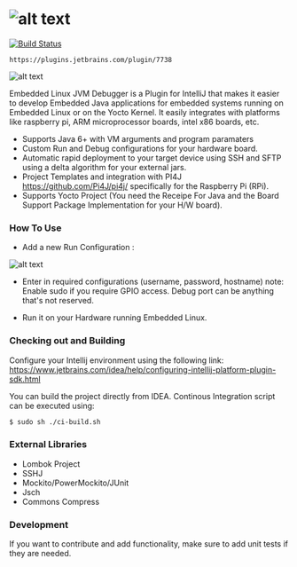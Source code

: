 ![alt text][overviewlogo]
=============================
[![Build Status](https://travis-ci.org/asebak/embeddedlinux-jvmdebugger-intellij.svg?branch=master)](https://travis-ci.org/asebak/embeddedlinux-jvmdebugger-intellij)

```
https://plugins.jetbrains.com/plugin/7738
```

![alt text][logo]

Embedded Linux JVM Debugger is a Plugin for IntelliJ that makes it easier to develop Embedded Java applications for embedded systems running on Embedded Linux or on the Yocto Kernel.  It easily integrates with platforms like raspberry pi, ARM microprocessor boards, intel x86 boards, etc.

  - Supports Java 6+ with VM arguments and program paramaters
  - Custom Run and Debug configurations for your hardware board.
  - Automatic rapid deployment to your target device using SSH and SFTP using a delta algorithm for your external jars.
  - Project Templates and integration with PI4J https://github.com/Pi4J/pi4j/ specifically for the Raspberry Pi (RPi).
  - Supports Yocto Project (You need the Receipe For Java and the Board Support Package Implementation for your H/W board).


### How To Use

- Add a new Run Configuration : 

![alt text][config]

- Enter in required configurations (username, password, hostname) note: Enable sudo if you require GPIO access. Debug port can be anything that's not reserved.

- Run it on your Hardware running Embedded Linux.

### Checking out and Building

Configure your Intellij environment using the following link: https://www.jetbrains.com/idea/help/configuring-intellij-platform-plugin-sdk.html

You can build the project directly from IDEA.  Continous Integration script can be executed using:
```sh
$ sudo sh ./ci-build.sh
```

### External Libraries
* Lombok Project
* SSHJ
* Mockito/PowerMockito/JUnit
* Jsch
* Commons Compress

### Development

If you want to contribute and add functionality, make sure to add unit tests if they are needed.

[overviewlogo]: https://raw.githubusercontent.com/asebak/embeddedlinux-jvmdebugger-intellij/master/Resources/documentation/embeddedlinuxjvm.png
"Overview"

[logo]: https://raw.githubusercontent.com/asebak/embeddedlinux-jvmdebugger-intellij/master/Resources/documentation/sample1.png
"Sample Build Output"

[config]: https://raw.githubusercontent.com/asebak/embeddedlinux-jvmdebugger-intellij/master/Resources/documentation/sample2.png
"Sample Run Configuration"

